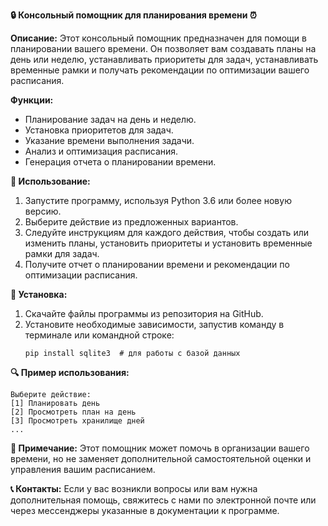 **:lock: Консольный помощник для планирования времени :alarm_clock:**

**Описание:**
Этот консольный помощник предназначен для помощи в планировании вашего времени. Он позволяет вам создавать планы на день или неделю, устанавливать приоритеты для задач, устанавливать временные рамки и получать рекомендации по оптимизации вашего расписания.

**Функции:**
- Планирование задач на день и неделю.
- Установка приоритетов для задач.
- Указание времени выполнения задачи.
- Анализ и оптимизация расписания.
- Генерация отчета о планировании времени.

**:wrench: Использование:**
1. Запустите программу, используя Python 3.6 или более новую версию.
2. Выберите действие из предложенных вариантов.
3. Следуйте инструкциям для каждого действия, чтобы создать или изменить планы, установить приоритеты и установить временные рамки для задач.
4. Получите отчет о планировании времени и рекомендации по оптимизации расписания.

**:wrench: Установка:**
1. Скачайте файлы программы из репозитория на GitHub.
2. Установите необходимые зависимости, запустив команду в терминале или командной строке:
   ```
   pip install sqlite3  # для работы с базой данных
   ```
   
**:mag: Пример использования:**
```
Выберите действие:
[1] Планировать день
[2] Просмотреть план на день
[3] Просмотреть хранилище дней
...
```

**:pushpin: Примечание:**
Этот помощник может помочь в организации вашего времени, но не заменяет дополнительной самостоятельной оценки и управления вашим расписанием.

**:telephone_receiver: Контакты:**
Если у вас возникли вопросы или вам нужна дополнительная помощь, свяжитесь с нами по электронной почте или через мессенджеры указанные в документации к программе.
